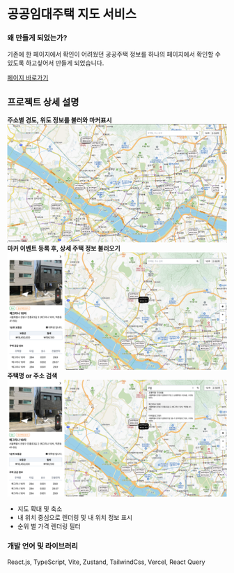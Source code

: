 # 공공임대주택 지도 서비스

### 왜 만들게 되었는가?

기존에 한 페이지에서 확인이 어려웠던 공공주택 정보를
하나의 페이지에서 확인할 수 있도록 하고싶어서 만들게 되었습니다.

<a href="">페이지 바로가기</a>

## 프로젝트 상세 설명

<b>주소별 경도, 위도 정보를 불러와 마커표시</b>
![alt text](readme/img/image.png)
<b>마커 이벤트 등록 후, 상세 주택 정보 불러오기</b>
![alt text](readme/img/image-2.png)
<b>주택명 or 주소 검색 </b>
![alt text](readme/img/image-1.png)

- 지도 확대 및 축소
- 내 위치 중심으로 렌더링 및 내 위치 정보 표시
- 순위 별 가격 렌더링 필터

### 개발 언어 및 라이브러리

React.js, TypeScript, Vite, Zustand, TailwindCss, Vercel, React Query
